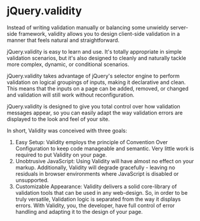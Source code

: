 jQuery.validity
===============

Instead of writing validation manually or balancing some unwieldy server-side framework, validity allows you to design client-side validation in a manner that feels natural and straightforward.

jQuery.validity is easy to learn and use. It's totally appropriate in simple validation scenarios, but it's also designed to cleanly and naturally tackle more complex, dynamic, or conditional scenarios.

jQuery.validity takes advantage of jQuery's selector engine to perform validation on logical groupings of inputs, making it declarative and clean. This means that the inputs on a page can be added, removed, or changed and validation will still work without reconfiguration.

jQuery.validity is designed to give you total control over how validation messages appear, so you can easily adapt the way validation errors are displayed to the look and feel of your site.

In short, Validity was conceived with three goals:

1. Easy Setup: Validity employs the principle of Convention Over Configuration to keep code manageable and semantic. Very little work is required to put Validity on your page.
2. Unobtrusive JavaScript: Using Validity will have almost no effect on your markup. Additionally, Validity will degrade gracefully - leaving no residuals in browser environments where JavaScript is disabled or unsupported.
3. Customizable Appearance: Validity delivers a solid core-library of validation tools that can be used in any web-design. So, in order to be truly versatile, Validation logic is separated from the way it displays errors. With Validity, you, the developer, have full control of error handling and adapting it to the design of your page.
